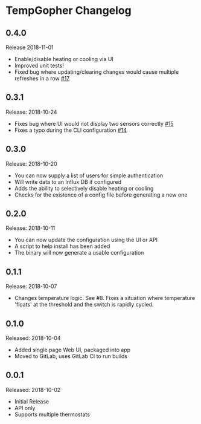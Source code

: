 # TempGopher Changelog

## 0.4.0

Release 2018-11-01

* Enable/disable heating or cooling via UI
* Improved unit tests!
* Fixed bug where updating/clearing changes would cause multiple refreshes in a row [#17](https://gitlab.com/shouptech/tempgopher/issues/17)

## 0.3.1

Release: 2018-10-24

* Fixes bug where UI would not display two sensors correctly [#15](https://gitlab.com/shouptech/tempgopher/issues/15)
* Fixes a typo during the CLI configuration [#14](https://gitlab.com/shouptech/tempgopher/issues/14)

## 0.3.0

Release: 2018-10-20

* You can now supply a list of users for simple authentication
* Will write data to an Influx DB if configured
* Adds the ability to selectively disable heating or cooling
* Checks for the existence of a config file before generating a new one

## 0.2.0

Release: 2018-10-11

* You can now update the configuration using the UI or API
* A script to help install has been added
* The binary will now generate a usable configuration

## 0.1.1

Release: 2018-10-07

* Changes temperature logic. See #8. Fixes a situation where temperature 'floats' at the threshold and the switch is rapidly cycled.

## 0.1.0

Released: 2018-10-04

* Added single page Web UI, packaged into app
* Moved to GitLab, uses GitLab CI to run builds

## 0.0.1

Released: 2018-10-02

* Initial Release
* API only
* Supports multiple thermostats
